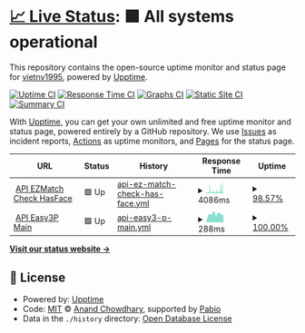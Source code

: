 # [📈 Live Status](https://demo.upptime.js.org): <!--live status--> **🟩 All systems operational**

<!-- Trigger workflows -->

This repository contains the open-source uptime monitor and status page for [vietnv1995](https://demo.upptime.js.org), powered by [Upptime](https://github.com/upptime/upptime).

[![Uptime CI](https://github.com/vietnv1995/upptime/workflows/Uptime%20CI/badge.svg)](https://github.com/vietnv1995/upptime/actions?query=workflow%3A%22Uptime+CI%22)
[![Response Time CI](https://github.com/vietnv1995/upptime/workflows/Response%20Time%20CI/badge.svg)](https://github.com/vietnv1995/upptime/actions?query=workflow%3A%22Response+Time+CI%22)
[![Graphs CI](https://github.com/vietnv1995/upptime/workflows/Graphs%20CI/badge.svg)](https://github.com/vietnv1995/upptime/actions?query=workflow%3A%22Graphs+CI%22)
[![Static Site CI](https://github.com/vietnv1995/upptime/workflows/Static%20Site%20CI/badge.svg)](https://github.com/vietnv1995/upptime/actions?query=workflow%3A%22Static+Site+CI%22)
[![Summary CI](https://github.com/vietnv1995/upptime/workflows/Summary%20CI/badge.svg)](https://github.com/vietnv1995/upptime/actions?query=workflow%3A%22Summary+CI%22)

With [Upptime](https://upptime.js.org), you can get your own unlimited and free uptime monitor and status page, powered entirely by a GitHub repository. We use [Issues](https://github.com/vietnv1995/upptime/issues) as incident reports, [Actions](https://github.com/vietnv1995/upptime/actions) as uptime monitors, and [Pages](https://demo.upptime.js.org) for the status page.

<!--start: status pages-->
<!-- This summary is generated by Upptime (https://github.com/upptime/upptime) -->
<!-- Do not edit this manually, your changes will be overwritten -->
<!-- prettier-ignore -->
| URL | Status | History | Response Time | Uptime |
| --- | ------ | ------- | ------------- | ------ |
| <img alt="" src="https://icons.duckduckgo.com/ip3/faceapi.mobidev.asia.ico" height="13"> [API EZMatch Check HasFace](https://faceapi.mobidev.asia) | 🟩 Up | [api-ez-match-check-has-face.yml](https://github.com/vietnv1995/upptime/commits/HEAD/history/api-ez-match-check-has-face.yml) | <details><summary><img alt="Response time graph" src="./graphs/api-ez-match-check-has-face/response-time-week.png" height="20"> 4086ms</summary><br><a href="https://vietnv1995.github.io/upptime/history/api-ez-match-check-has-face"><img alt="Response time 2034" src="https://img.shields.io/endpoint?url=https%3A%2F%2Fraw.githubusercontent.com%2Fvietnv1995%2Fupptime%2FHEAD%2Fapi%2Fapi-ez-match-check-has-face%2Fresponse-time.json"></a><br><a href="https://vietnv1995.github.io/upptime/history/api-ez-match-check-has-face"><img alt="24-hour response time 6226" src="https://img.shields.io/endpoint?url=https%3A%2F%2Fraw.githubusercontent.com%2Fvietnv1995%2Fupptime%2FHEAD%2Fapi%2Fapi-ez-match-check-has-face%2Fresponse-time-day.json"></a><br><a href="https://vietnv1995.github.io/upptime/history/api-ez-match-check-has-face"><img alt="7-day response time 4086" src="https://img.shields.io/endpoint?url=https%3A%2F%2Fraw.githubusercontent.com%2Fvietnv1995%2Fupptime%2FHEAD%2Fapi%2Fapi-ez-match-check-has-face%2Fresponse-time-week.json"></a><br><a href="https://vietnv1995.github.io/upptime/history/api-ez-match-check-has-face"><img alt="30-day response time 3018" src="https://img.shields.io/endpoint?url=https%3A%2F%2Fraw.githubusercontent.com%2Fvietnv1995%2Fupptime%2FHEAD%2Fapi%2Fapi-ez-match-check-has-face%2Fresponse-time-month.json"></a><br><a href="https://vietnv1995.github.io/upptime/history/api-ez-match-check-has-face"><img alt="1-year response time 2034" src="https://img.shields.io/endpoint?url=https%3A%2F%2Fraw.githubusercontent.com%2Fvietnv1995%2Fupptime%2FHEAD%2Fapi%2Fapi-ez-match-check-has-face%2Fresponse-time-year.json"></a></details> | <details><summary><a href="https://vietnv1995.github.io/upptime/history/api-ez-match-check-has-face">98.57%</a></summary><a href="https://vietnv1995.github.io/upptime/history/api-ez-match-check-has-face"><img alt="All-time uptime 88.61%" src="https://img.shields.io/endpoint?url=https%3A%2F%2Fraw.githubusercontent.com%2Fvietnv1995%2Fupptime%2FHEAD%2Fapi%2Fapi-ez-match-check-has-face%2Fuptime.json"></a><br><a href="https://vietnv1995.github.io/upptime/history/api-ez-match-check-has-face"><img alt="24-hour uptime 96.65%" src="https://img.shields.io/endpoint?url=https%3A%2F%2Fraw.githubusercontent.com%2Fvietnv1995%2Fupptime%2FHEAD%2Fapi%2Fapi-ez-match-check-has-face%2Fuptime-day.json"></a><br><a href="https://vietnv1995.github.io/upptime/history/api-ez-match-check-has-face"><img alt="7-day uptime 98.57%" src="https://img.shields.io/endpoint?url=https%3A%2F%2Fraw.githubusercontent.com%2Fvietnv1995%2Fupptime%2FHEAD%2Fapi%2Fapi-ez-match-check-has-face%2Fuptime-week.json"></a><br><a href="https://vietnv1995.github.io/upptime/history/api-ez-match-check-has-face"><img alt="30-day uptime 98.80%" src="https://img.shields.io/endpoint?url=https%3A%2F%2Fraw.githubusercontent.com%2Fvietnv1995%2Fupptime%2FHEAD%2Fapi%2Fapi-ez-match-check-has-face%2Fuptime-month.json"></a><br><a href="https://vietnv1995.github.io/upptime/history/api-ez-match-check-has-face"><img alt="1-year uptime 88.61%" src="https://img.shields.io/endpoint?url=https%3A%2F%2Fraw.githubusercontent.com%2Fvietnv1995%2Fupptime%2FHEAD%2Fapi%2Fapi-ez-match-check-has-face%2Fuptime-year.json"></a></details>
| <img alt="" src="https://icons.duckduckgo.com/ip3/api.easy3p.com.ico" height="13"> [API Easy3P Main](https://api.easy3p.com) | 🟩 Up | [api-easy3-p-main.yml](https://github.com/vietnv1995/upptime/commits/HEAD/history/api-easy3-p-main.yml) | <details><summary><img alt="Response time graph" src="./graphs/api-easy3-p-main/response-time-week.png" height="20"> 288ms</summary><br><a href="https://vietnv1995.github.io/upptime/history/api-easy3-p-main"><img alt="Response time 238" src="https://img.shields.io/endpoint?url=https%3A%2F%2Fraw.githubusercontent.com%2Fvietnv1995%2Fupptime%2FHEAD%2Fapi%2Fapi-easy3-p-main%2Fresponse-time.json"></a><br><a href="https://vietnv1995.github.io/upptime/history/api-easy3-p-main"><img alt="24-hour response time 243" src="https://img.shields.io/endpoint?url=https%3A%2F%2Fraw.githubusercontent.com%2Fvietnv1995%2Fupptime%2FHEAD%2Fapi%2Fapi-easy3-p-main%2Fresponse-time-day.json"></a><br><a href="https://vietnv1995.github.io/upptime/history/api-easy3-p-main"><img alt="7-day response time 288" src="https://img.shields.io/endpoint?url=https%3A%2F%2Fraw.githubusercontent.com%2Fvietnv1995%2Fupptime%2FHEAD%2Fapi%2Fapi-easy3-p-main%2Fresponse-time-week.json"></a><br><a href="https://vietnv1995.github.io/upptime/history/api-easy3-p-main"><img alt="30-day response time 253" src="https://img.shields.io/endpoint?url=https%3A%2F%2Fraw.githubusercontent.com%2Fvietnv1995%2Fupptime%2FHEAD%2Fapi%2Fapi-easy3-p-main%2Fresponse-time-month.json"></a><br><a href="https://vietnv1995.github.io/upptime/history/api-easy3-p-main"><img alt="1-year response time 238" src="https://img.shields.io/endpoint?url=https%3A%2F%2Fraw.githubusercontent.com%2Fvietnv1995%2Fupptime%2FHEAD%2Fapi%2Fapi-easy3-p-main%2Fresponse-time-year.json"></a></details> | <details><summary><a href="https://vietnv1995.github.io/upptime/history/api-easy3-p-main">100.00%</a></summary><a href="https://vietnv1995.github.io/upptime/history/api-easy3-p-main"><img alt="All-time uptime 100.00%" src="https://img.shields.io/endpoint?url=https%3A%2F%2Fraw.githubusercontent.com%2Fvietnv1995%2Fupptime%2FHEAD%2Fapi%2Fapi-easy3-p-main%2Fuptime.json"></a><br><a href="https://vietnv1995.github.io/upptime/history/api-easy3-p-main"><img alt="24-hour uptime 100.00%" src="https://img.shields.io/endpoint?url=https%3A%2F%2Fraw.githubusercontent.com%2Fvietnv1995%2Fupptime%2FHEAD%2Fapi%2Fapi-easy3-p-main%2Fuptime-day.json"></a><br><a href="https://vietnv1995.github.io/upptime/history/api-easy3-p-main"><img alt="7-day uptime 100.00%" src="https://img.shields.io/endpoint?url=https%3A%2F%2Fraw.githubusercontent.com%2Fvietnv1995%2Fupptime%2FHEAD%2Fapi%2Fapi-easy3-p-main%2Fuptime-week.json"></a><br><a href="https://vietnv1995.github.io/upptime/history/api-easy3-p-main"><img alt="30-day uptime 100.00%" src="https://img.shields.io/endpoint?url=https%3A%2F%2Fraw.githubusercontent.com%2Fvietnv1995%2Fupptime%2FHEAD%2Fapi%2Fapi-easy3-p-main%2Fuptime-month.json"></a><br><a href="https://vietnv1995.github.io/upptime/history/api-easy3-p-main"><img alt="1-year uptime 100.00%" src="https://img.shields.io/endpoint?url=https%3A%2F%2Fraw.githubusercontent.com%2Fvietnv1995%2Fupptime%2FHEAD%2Fapi%2Fapi-easy3-p-main%2Fuptime-year.json"></a></details>

<!--end: status pages-->

[**Visit our status website →**](https://demo.upptime.js.org)

## 📄 License

- Powered by: [Upptime](https://github.com/upptime/upptime)
- Code: [MIT](./LICENSE) © [Anand Chowdhary](https://anandchowdhary.com), supported by [Pabio](https://pabio.com)
- Data in the `./history` directory: [Open Database License](https://opendatacommons.org/licenses/odbl/1-0/)
